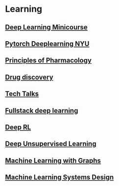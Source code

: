 # Learning
## [Deep Learning Minicourse](https://github.com/eliaswalyba/pytorch-deep-learning-minicourse)
## [Pytorch Deeplearning NYU](https://github.com/Atcold/pytorch-Deep-Learning)
## [Principles of Pharmacology](https://ocrtraining.cit.nih.gov/principles-clinical-pharmacology-2020-2021)
## [Drug discovery](https://www.coursera.org/learn/drug-discovery/home/welcome)
## [Tech Talks](https://video.ibm.com/recorded/129473429)
## [Fullstack deep learning](https://fullstackdeeplearning.com/)
## [Deep RL](http://rail.eecs.berkeley.edu/deeprlcourse/)
## [Deep Unsupervised Learning](https://sites.google.com/view/berkeley-cs294-158-sp20/home)
## [Machine Learning with Graphs](http://web.stanford.edu/class/cs224w/)
## [Machine Learning Systems Design](https://stanford-cs329s.github.io/syllabus.html)
